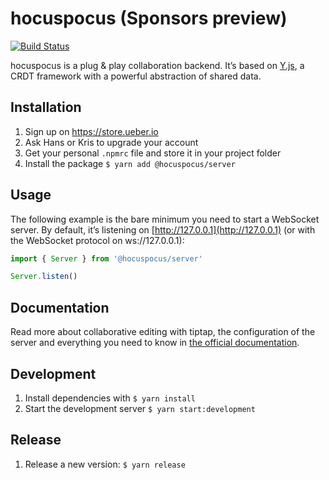 # hocuspocus (Sponsors preview)
[![Build Status](https://github.com/ueberdosis/hocuspocus/workflows/build/badge.svg)](https://github.com/ueberdosis/hocuspocus/actions)

hocuspocus is a plug & play collaboration backend. It’s based on [Y.js](https://github.com/yjs/yjs), a CRDT framework with a powerful abstraction of shared data.

## Installation
1. Sign up on https://store.ueber.io
2. Ask Hans or Kris to upgrade your account
3. Get your personal `.npmrc` file and store it in your project folder
4. Install the package `$ yarn add @hocuspocus/server`

## Usage
The following example is the bare minimum you need to start a WebSocket server. By default, it’s listening on [http://127.0.0.1](http://127.0.0.1) (or with the WebSocket protocol on ws://127.0.0.1):

```js
import { Server } from '@hocuspocus/server'

Server.listen()
```

## Documentation
Read more about collaborative editing with tiptap, the configuration of the server and everything you need to know in [the official documentation](https://hocuspocus.dev).

## Development
1. Install dependencies with `$ yarn install`
2. Start the development server `$ yarn start:development`

## Release
1. Release a new version: `$ yarn release`
